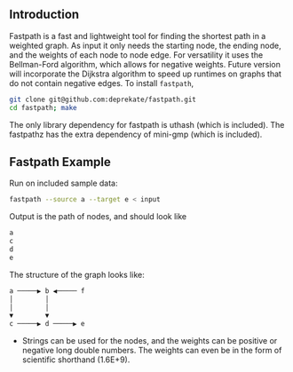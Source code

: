 Introduction
------------

Fastpath is a fast and lightweight tool for finding the shortest path in a weighted
graph.  As input it only needs the starting node, the ending node, and the weights
of each node to node edge.  For versatility it uses the Bellman-Ford algorithm, which
allows for negative weights.  Future version will incorporate the Dijkstra algorithm
to speed up runtimes on graphs that do not contain negative edges.
To install `fastpath`,
```sh
git clone git@github.com:deprekate/fastpath.git
cd fastpath; make
```
The only library dependency for fastpath is uthash (which is included).
The fastpathz has the extra dependency of mini-gmp (which is included).

Fastpath Example
--------------

Run on included sample data:
```sh
fastpath --source a --target e < input 
```
Output is the path of nodes, and should look like
```sh
a
c
d
e
```

The structure of the graph looks like:

```sh
a ─────▶ b ◀───── f
│        │
│        │
▼        ▼
c ─────▶ d ─────▶ e
```

* Strings can be used for the nodes, and the weights can be positive or negative long double 
  numbers. The weights can even be in the form of scientific shorthand (1.6E+9).
